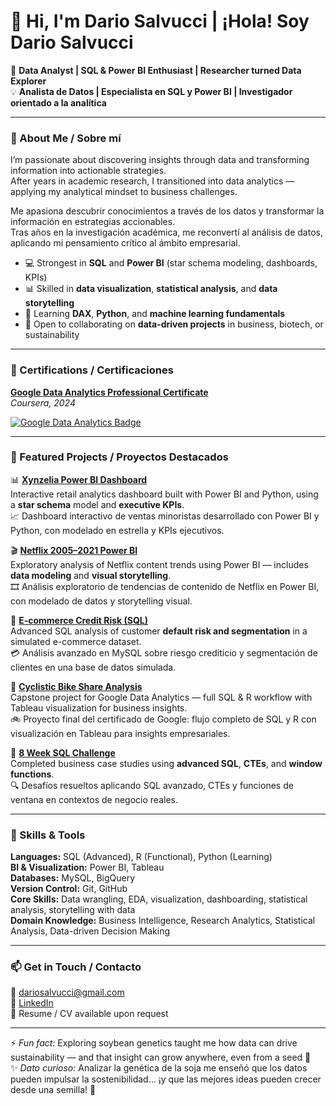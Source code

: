 # 👋 Hi, I'm Dario Salvucci | ¡Hola! Soy Dario Salvucci  

🎯 **Data Analyst | SQL & Power BI Enthusiast | Researcher turned Data Explorer**  
💡 **Analista de Datos | Especialista en SQL y Power BI | Investigador orientado a la analítica**

---

### 👀 About Me / Sobre mí  

I’m passionate about discovering insights through data and transforming information into actionable strategies.  
After years in academic research, I transitioned into data analytics — applying my analytical mindset to business challenges.  

Me apasiona descubrir conocimientos a través de los datos y transformar la información en estrategias accionables.  
Tras años en la investigación académica, me reconvertí al análisis de datos, aplicando mi pensamiento crítico al ámbito empresarial.  

- 💻 Strongest in **SQL** and **Power BI** (star schema modeling, dashboards, KPIs)  
- 📊 Skilled in **data visualization**, **statistical analysis**, and **data storytelling**  
- 🌱 Learning **DAX**, **Python**, and **machine learning fundamentals**  
- 🤝 Open to collaborating on **data-driven projects** in business, biotech, or sustainability  

---

### 🏅 Certifications / Certificaciones  

**[Google Data Analytics Professional Certificate](https://www.credly.com/badges/7c1315ba-3747-4195-a38a-6951966614d3/public_url)**  
*Coursera, 2024*  

[![Google Data Analytics Badge](https://images.credly.com/size/110x110/images/d41de2b7-cbc2-47ec-bcf1-ebecbe83872f/GCC_badge_DA_1000x1000.png)](https://www.credly.com/badges/7c1315ba-3747-4195-a38a-6951966614d3/public_url)


---

### 💼 Featured Projects / Proyectos Destacados  

📊 **[Xynzelia Power BI Dashboard](https://github.com/DSalvucciData/xynzelia-powerbi-dashboard)**  
Interactive retail analytics dashboard built with Power BI and Python, using a **star schema** model and **executive KPIs**.  
📈 Dashboard interactivo de ventas minoristas desarrollado con Power BI y Python, con modelado en estrella y KPIs ejecutivos.  

🎬 **[Netflix 2005–2021 Power BI](https://github.com/DSalvucciData/Netflix-2005-2021-PowerBI)**  
Exploratory analysis of Netflix content trends using Power BI — includes **data modeling** and **visual storytelling**.  
🎞️ Análisis exploratorio de tendencias de contenido de Netflix en Power BI, con modelado de datos y storytelling visual.  

🏦 **[E-commerce Credit Risk (SQL)](https://github.com/DSalvucciData/Analisis_SQL_Riesgo_Crediticio_Ecommerce)**  
Advanced SQL analysis of customer **default risk and segmentation** in a simulated e-commerce dataset.  
💳 Análisis avanzado en MySQL sobre riesgo crediticio y segmentación de clientes en una base de datos simulada.  

🚴 **[Cyclistic Bike Share Analysis](https://github.com/DSalvucciData/Cyclistic-Bike-Share-Analysis)**  
Capstone project for Google Data Analytics — full SQL & R workflow with Tableau visualization for business insights.  
🚲 Proyecto final del certificado de Google: flujo completo de SQL y R con visualización en Tableau para insights empresariales.  

🧩 **[8 Week SQL Challenge](https://github.com/DSalvucciData/8-Week-SQL-Challenge)**  
Completed business case studies using **advanced SQL**, **CTEs**, and **window functions**.  
🔍 Desafíos resueltos aplicando SQL avanzado, CTEs y funciones de ventana en contextos de negocio reales.  

---

### 🧠 Skills & Tools

**Languages:** SQL (Advanced), R (Functional), Python (Learning)  
**BI & Visualization:** Power BI, Tableau  
**Databases:** MySQL, BigQuery  
**Version Control:** Git, GitHub  
**Core Skills:** Data wrangling, EDA, visualization, dashboarding, statistical analysis, storytelling with data  
**Domain Knowledge:** Business Intelligence, Research Analytics, Statistical Analysis, Data-driven Decision Making

---

### 📫 Get in Touch / Contacto  

📧 [dariosalvucci@gmail.com](mailto:dariosalvucci@gmail.com)  
🔗 [LinkedIn](https://linkedin.com/in/dario-salvucci)  
📄 Resume / CV available upon request  

---

⚡ *Fun fact:* Exploring soybean genetics taught me how data can drive sustainability — and that insight can grow anywhere, even from a seed 🌱  
✨ *Dato curioso:* Analizar la genética de la soja me enseñó que los datos pueden impulsar la sostenibilidad… ¡y que las mejores ideas pueden crecer desde una semilla! 🌿


